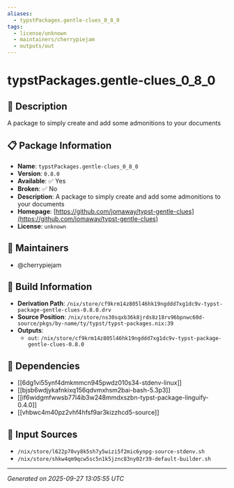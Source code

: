 ```yaml
---
aliases:
  - typstPackages.gentle-clues_0_8_0
tags:
  - license/unknown
  - maintainers/cherrypiejam
  - outputs/out
---
```


# typstPackages.gentle-clues_0_8_0

## 📝 Description

A package to simply create and add some admonitions to your documents

## 📋 Package Information

- **Name**: `typstPackages.gentle-clues_0_8_0`
- **Version**: `0.8.0`
- **Available**: ✅ Yes
- **Broken**: ✅ No
- **Description**: A package to simply create and add some admonitions to your documents
- **Homepage**: [https://github.com/jomaway/typst-gentle-clues](https://github.com/jomaway/typst-gentle-clues)
- **License**: `unknown`
## 👥 Maintainers

- @cherrypiejam


## 🔧 Build Information

- **Derivation Path**: `/nix/store/cf9krm14z805l46hk19ngddd7xg1dc9v-typst-package-gentle-clues-0.8.0.drv`
- **Source Position**: `/nix/store/ns30sqxb36k8jrds8z18rv96bpnwc60d-source/pkgs/by-name/ty/typst/typst-packages.nix:39`
- **Outputs**:
  - `out`:  `/nix/store/cf9krm14z805l46hk19ngddd7xg1dc9v-typst-package-gentle-clues-0.8.0`

## 🔗 Dependencies

- [[6dg1vi55ynf4dmkmmcn945pwdz010s34-stdenv-linux]]
- [[bjsb6wdjykafnkixq156qdvmxhsm2bai-bash-5.3p3]]
- [[if6widgmfwwsb77l4ib3w248mmdxszbn-typst-package-linguify-0.4.0]]
- [[vhbwc4m40pz2vhf4hfsf9ar3kizzhcd5-source]]

## 📁 Input Sources

- `/nix/store/l622p70vy8k5sh7y5wizi5f2mic6ynpg-source-stdenv.sh`
- `/nix/store/shkw4qm9qcw5sc5n1k5jznc83ny02r39-default-builder.sh`

---
*Generated on 2025-09-27 13:05:55 UTC*
